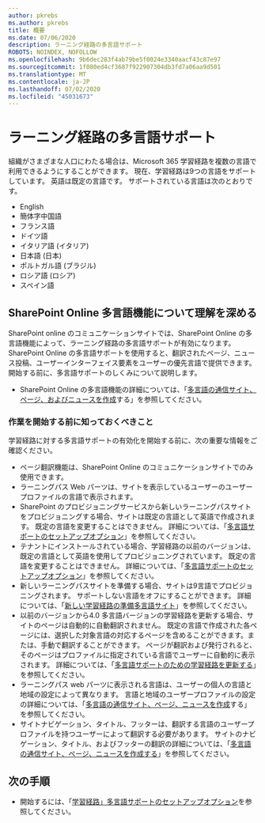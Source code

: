 ```yaml
---
author: pkrebs
ms.author: pkrebs
title: 概要
ms.date: 07/06/2020
description: ラーニング経路の多言語サポート
ROBOTS: NOINDEX, NOFOLLOW
ms.openlocfilehash: 9b6dec283f4ab79be5f0024e3340aacf43c87e97
ms.sourcegitcommit: 1f080ed4cf3687f922907304db3fd7a06aa9d501
ms.translationtype: MT
ms.contentlocale: ja-JP
ms.lasthandoff: 07/02/2020
ms.locfileid: "45031673"
---
```

# <a name="multilingual-support-for-learning-pathways"></a>ラーニング経路の多言語サポート

組織がさまざまな人口にわたる場合は、Microsoft 365 学習経路を複数の言語で利用できるようにすることができます。 現在、学習経路は9つの言語をサポートしています。 英語は既定の言語です。 サポートされている言語は次のとおりです。   

- English    
- 簡体字中国語
- フランス語
- ドイツ語
- イタリア語 (イタリア)
- 日本語 (日本)
- ポルトガル語 (ブラジル)
- ロシア語 (ロシア)
- スペイン語

## <a name="get-familiar-with-the-sharepoint-online-multilingual-features"></a>SharePoint Online 多言語機能について理解を深める
SharePoint online のコミュニケーションサイトでは、SharePoint Online の多言語機能によって、ラーニング経路の多言語サポートが有効になります。
SharePoint Online の多言語サポートを使用すると、翻訳されたページ、ニュース投稿、ユーザーインターフェイス要素をユーザーの優先言語で提供できます。 開始する前に、多言語サポートのしくみについて説明します。 
- SharePoint Online の多言語機能の詳細については、「[多言語の通信サイト、ページ、およびニュースを作成](https://support.office.com/article/2bb7d610-5453-41c6-a0e8-6f40b3ed750c)する」を参照してください。 

### <a name="what-you-should-know-before-getting-started"></a>作業を開始する前に知っておくべきこと 
学習経路に対する多言語サポートの有効化を開始する前に、次の重要な情報をご確認ください。 

- ページ翻訳機能は、SharePoint Online のコミュニケーションサイトでのみ使用できます。
- ラーニングパス Web パーツは、サイトを表示しているユーザーのユーザープロファイルの言語で表示されます。   
- SharePoint のプロビジョニングサービスから新しいラーニングパスサイトをプロビジョニングする場合、サイトは既定の言語として英語で作成されます。 既定の言語を変更することはできません。 詳細については、「[多言語サポートのセットアップオプション](https://docs.microsoft.com/office365/customlearning/custom_setupoptions_ml)」を参照してください。
- テナントにインストールされている場合、学習経路の以前のバージョンは、既定の言語として英語を使用してプロビジョニングされています。 既定の言語を変更することはできません。 詳細については、「[多言語サポートのセットアップオプション](https://docs.microsoft.com/office365/customlearning/custom_setupoptions_ml)」を参照してください。
- 新しいラーニングパスサイトを準備する場合、サイトは9言語でプロビジョニングされます。 サポートしない言語をオフにすることができます。 詳細については、「[新しい学習経路の準備多言語サイト](https://docs.microsoft.com/office365/customlearning/custom_provision_ml)」を参照してください。  
- 以前のバージョンから4.0 多言語バージョンの学習経路を更新する場合、サイトのページは自動的に自動翻訳されません。 既定の言語で作成された各ページには、選択した対象言語の対応するページを含めることができます。または、手動で翻訳することができます。 ページが翻訳および発行されると、そのページはプロファイルに指定されている言語でユーザーに自動的に表示されます。 詳細については、「[多言語サポートのための学習経路を更新する](https://docs.microsoft.com/office365/customlearning/custom_update_ml)」を参照してください。 
- ラーニングパス web パーツに表示される言語は、ユーザーの個人の言語と地域の設定によって異なります。 言語と地域のユーザープロファイルの設定の詳細については、「[多言語の通信サイト、ページ、ニュースを作成](https://support.office.com/article/2bb7d610-5453-41c6-a0e8-6f40b3ed750c)する」を参照してください。 
- サイトナビゲーション、タイトル、フッターは、翻訳する言語のユーザープロファイルを持つユーザーによって翻訳する必要があります。 サイトのナビゲーション、タイトル、およびフッターの翻訳の詳細については、「[多言語の通信サイト、ページ、ニュースを作成する](https://support.office.com/article/2bb7d610-5453-41c6-a0e8-6f40b3ed750c)」を参照してください。

## <a name="next-steps"></a>次の手順
- 開始するには、「[学習経路」多言語サポートのセットアップオプション](https://docs.microsoft.com/office365/customlearning/custom_setupoptions_ml)を参照してください。